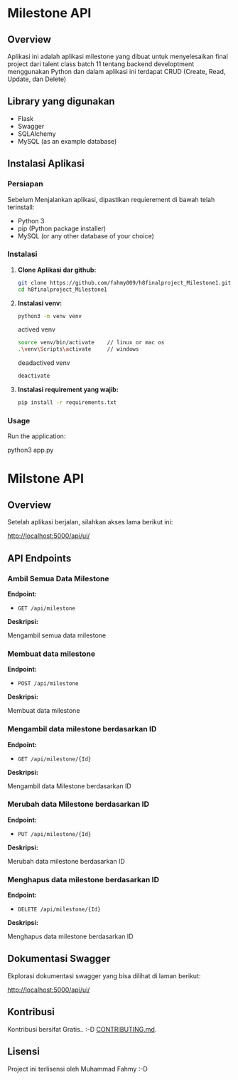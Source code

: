 # Milestone API

## Overview

Aplikasi ini adalah aplikasi milestone yang dibuat untuk menyelesaikan final project dari talent class batch 11 tentang backend developtment menggunakan Python dan dalam aplikasi ini terdapat CRUD (Create, Read, Update, dan Delete)

## Library yang digunakan 

- Flask
- Swagger
- SQLAlchemy
- MySQL (as an example database)

## Instalasi Aplikasi

### Persiapan

Sebelum Menjalankan aplikasi, dipastikan requierement di bawah telah terinstall:

- Python 3
- pip (Python package installer)
- MySQL (or any other database of your choice)

### Instalasi

1. **Clone Aplikasi dar github:**

    ```bash
    git clone https://github.com/fahmy009/h8finalproject_Milestone1.git
    cd h8finalproject_Milestone1
    ```

2. **Instalasi venv:**

    ```bash
    python3 -m venv venv
    ```

    actived venv

    ```bash
    source venv/bin/activate    // linux or mac os
    .\venv\Scripts\activate     // windows
    ```

    deadactived venv
    ```bash
    deactivate  
    ```

3. **Instalasi requirement yang wajib:**

    ```bash
    pip install -r requirements.txt
    ```

### Usage

Run the application:

python3 app.py

# Milstone API

## Overview

Setelah aplikasi berjalan, silahkan akses lama berikut ini: 

[http://localhost:5000/api/ui/](http://localhost:5000/api/ui/) 

## API Endpoints

### Ambil Semua Data Milestone

**Endpoint:**

- `GET /api/milestone`

**Deskripsi:**

Mengambil semua data milestone 

### Membuat data milestone

**Endpoint:**

- `POST /api/milestone`

**Deskripsi:**

Membuat data milestone

### Mengambil data milestone berdasarkan ID

**Endpoint:**

- `GET /api/milestone/{Id}`

**Deskripsi:**

Mengambil data Milestone berdasarkan ID

### Merubah data Milestone berdasarkan ID

**Endpoint:**

- `PUT /api/milestone/{Id}`

**Deskripsi:**

Merubah data milestone berdasarkan ID

### Menghapus data milestone berdasarkan ID

**Endpoint:**

- `DELETE /api/milestone/{Id}`

**Deskripsi:**

Menghapus data milestone berdasarkan ID

## Dokumentasi Swagger

Ekplorasi dokumentasi swagger yang bisa dilihat di laman berikut:

[http://localhost:5000/api/ui/](http://localhost:5000/api/ui/)

## Kontribusi

Kontribusi bersifat Gratis.. :-D [CONTRIBUTING.md](CONTRIBUTING.md).

## Lisensi

Project ini terlisensi oleh Muhammad Fahmy :-D